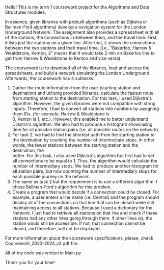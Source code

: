 Hello! This is my term 1 coursework project for the Algorithms and Data Structures modules. 

In essence, given libraries with prebuilt algorithms (such as Dijkstra or Bellman-Ford algorithms) develop a navigation system for the London Underground Network. The assignment also provides a spreadsheet with all of the stations, the connections in-between them, and the travel time. First, it lists just the stations on a given line. After that, it shows the connections between the two stations and their travel time. (i.e., "Bakerloo, Harrow & Wealdstone, Kenton,	2" means that it would take 2 min on Bakerloo line to get from Harrow & Wealdstone to Kenton and vice versa).

The coursework is: to download all of the libraries, load and access the spreadsheets, and build a network simulating the London Underground. Afterwards, the coursework has 4 subtasks:

1. Gather the route information from the user (starting station and destination) and utilising provided libraries, calculate the fastest route from starting station to the destination.
For this task, I used Dijkstra's algorithm. However, the given libraries were not compatible with string inputs. Therefore, I had to convert all stations into numbers by assigning them IDs. (for example, Harrow & Wealdstone is  
0, Kenton is 1, etc.). However, this enabled me to better understand Dijkstra's algorithm. We also had to produce a histogram showcasing time for all possible station pairs (i.e. all possible routes on the network).
2. For task 2, we had to find the shortest path from the starting station to the destination by counting the number of intermediary stops. In other words, the fewer stations between the starting station and the destination, the  
better. For this task, I also used Dijkstra's algorithm but first had to set all connections to be equal to 1. Thus, the algorithm would calculate the number of intermediary stops. We had to produce another histogram for all station pairs, but now counting the number of intermediary stops for each possible journey on the network.
3. The same as task 2 but the requirement is to use a different algorithm. I chose Bellman-Ford's algorithm for this problem.
4. Create a program that would decide if a connection could be closed. For example, a user enters a line name (i.e. Central) and the program should display all of the connections on that line that can be closed while still maintaining access to all stations. Because I used a dictionary for the Network, I just had to retrieve all stations on that line and check if these stations had any other lines going through them. If other lines do, the station would still be accessible. If not, that connection cannot be closed, and therefore, will not be displayed.

For more information about the coursework specifications, please, check Coursework_2023-2024_v2.pdf file.

All of my code was written in Main.py

Thank you for your time!
